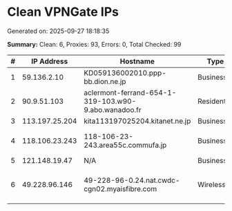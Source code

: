 # Clean VPNGate IPs
Generated on: 2025-09-27 18:18:35

**Summary:** Clean: 6, Proxies: 93, Errors: 0, Total Checked: 99

| # | IP Address | Hostname | Type | Country | Provider |
|---|------------|----------|------|---------|----------|
| 1 | 59.136.2.10 | KD059136002010.ppp-bb.dion.ne.jp | Business | JP | KDDI CORPORATION |
| 2 | 90.9.51.103 | aclermont-ferrand-654-1-319-103.w90-9.abo.wanadoo.fr | Residential | FR | Orange S.A. |
| 3 | 113.197.25.204 | kita113197025204.kitanet.ne.jp | Business | JP | JCOM Co., Ltd. |
| 4 | 118.106.23.243 | 118-106-23-243.area55c.commufa.jp | Business | JP | Chubu Telecommunications Company, Inc. |
| 5 | 121.148.19.47 | N/A | Business | KR | Korea Telecom |
| 6 | 49.228.96.146 | 49-228-96-0.24.nat.cwdc-cgn02.myaisfibre.com | Wireless | TH | ADVANCED WIRELESS NETWORK COMPANY LIMITED |
